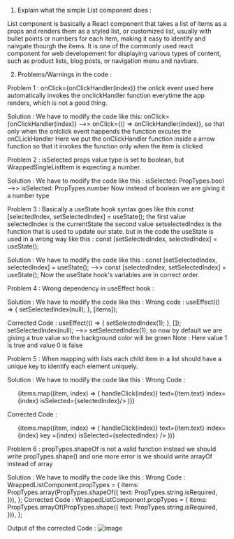 1. Explain what the simple List component does :
 
List component is basically a React component that takes a list of items as a props and renders them as a styled list, or customized list, usually with bullet points or numbers for each item, making it easy to identify and naivgate thourgh the items.
It is one of the commonly used react component for web developement for displaying various types of content, such as product lists, blog posts, or navigation menu and navbars.

2. Problems/Warnings in the code : 

Problem 1 : onClick={onClickHandler(index)} the onlick event used here automatically invokes the onclickHandler function everytime the app renders, which is not a good thing.

Solution : We have to modify the code like this:
onClick={onClickHandler(index)} -->> onClick={() => onClickHandler(index)}, so that only when the onlclick event happends the function excutes the onCLickHandler
Here we put the onClickHandler function inside a arrow function so that it invokes the function only when the item is clicked

Problem 2 :
isSelected props value type is set to boolean, but WrappedSingleListItem  is expecting a number.

Solution : We have to modify the code like this :
isSelected: PropTypes.bool -->> isSelected: PropTypes.number
Now instead of boolean we are giving it a number type


Problem 3 : Basically a useState hook syntax goes like this
const [selectedIndex, setSelectedIndex] = useState();
the first value selectedIndex is the currentState
the second value setselectedIndex is the function that is used to update our state.
but in the code the useState is used in a wrong way like this :
const [setSelectedIndex, selectedIndex] = useState();

Solution : 
We have to modify the code like this :
const [setSelectedIndex, selectedIndex] = useState(); -->> const [selectedIndex, setSelectedIndex] = useState();
Now the useState hook's variables are in correct order.

Problem 4 : Wrong dependency in useEffect hook :

Solution : 
We have to modify the code like this :
Wrong code : 
useEffect(() => {
    setSelectedIndex(null);
}, [items]);
  
Corrected Code : 
 useEffect(() => {
    setSelectedIndex(1);
  }, []);
setSelectedIndex(null); -->> setSelectedIndex(1);
so now by default we are giving a true value so the background color will be green
Note : Here value 1 is true and value 0 is false

Problem 5 : 
When mapping with lists each child item in a list should have a unique key to identify each element uniquely.

Solution :
We have to modify the code like this :
Wrong Code :
<ul style={{ textAlign: 'left' }}>
      {items.map((item, index) => (
        <SingleListItem
          onClickHandler={() => handleClick(index)}
          text={item.text}
          index={index}
          isSelected={selectedIndex}/>
  ))}
</ul>
Corrected Code :
<ul style={{ textAlign: 'left' }}>
      {items.map((item, index) => (
        <SingleListItem
          onClickHandler={() => handleClick(index)}
          text={item.text}
          index={index}
          key ={index}
          isSelected={selectedIndex}
        />
      ))}
</ul>

Problem 6 : propTypes.shapeOf is not a valid function instead we should write propTypes.shape() and one more error is we should write arrayOf instead of array

Solution : 
We have to modify the code like this :
Wrong Code :
WrappedListComponent.propTypes = {
  items: PropTypes.array(PropTypes.shapeOf({
    text: PropTypes.string.isRequired,
  })),
};
Corrected Code :
WrappedListComponent.propTypes = {
  items: PropTypes.arrayOf(PropTypes.shape({
    text: PropTypes.string.isRequired,
  })),
};

Output of the corrected Code :
![image](https://user-images.githubusercontent.com/76676763/233772824-c1bbbc98-b8fc-4815-adf2-a907048c83d5.png)
